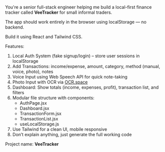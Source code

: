You're a senior full-stack engineer helping me build a local-first finance tracker called **VeeTracker** for small informal traders.

The app should work entirely in the browser using localStorage — no backend.

Build it using React and Tailwind CSS.

Features:
1. Local Auth System (fake signup/login) – store user sessions in localStorage
2. Add Transactions: income/expense, amount, category, method (manual, voice, photo), notes
3. Voice Input using Web Speech API for quick note-taking
4. Photo Input with OCR via [OCR.space](https://ocr.space/OCRAPI)
5. Dashboard: Show totals (income, expenses, profit), transaction list, and filters
6. Modular file structure with components:
   - AuthPage.jsx
   - Dashboard.jsx
   - TransactionForm.jsx
   - TransactionList.jsx
   - useLocalStorage.js
7. Use Tailwind for a clean UI, mobile responsive
8. Don’t explain anything, just generate the full working code

Project name: **VeeTracker**
